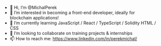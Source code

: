 - 👋 Hi, I’m @MichalPerek
- 👀 I’m interested in becoming a front-end developer, ideally for blockchain applications!
- 🌱 I’m currently learning JavaScript / React / TypeScript / Solidity HTML / CSS  
- 💞️ I’m looking to collaborate on training projects & internships 
- 📫 How to reach me: https://www.linkedin.com/in/perekmichal/
